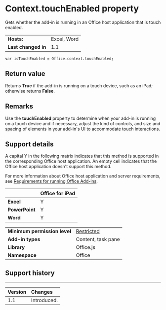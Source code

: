 
# Context.touchEnabled property
Gets whether the add-in is running in an Office host application that is touch enabled.

|||
|:-----|:-----|
|**Hosts:**|Excel, Word|
|**Last changed in**|1.1|

```
var isTouchEnabled = Office.context.touchEnabled;
```


## Return value

Returns **True** if the add-in is running on a touch device, such as an iPad; otherwise returns **False**.


## Remarks

Use the  **touchEnabled** property to determine when your add-in is running on a touch device and if necessary, adjust the kind of controls, and size and spacing of elements in your add-in's UI to accommodate touch interactions.


## Support details


A capital Y in the following matrix indicates that this method is supported in the corresponding Office host application. An empty cell indicates that the Office host application doesn't support this method.

For more information about Office host application and server requirements, see [Requirements for running Office Add-ins](../../docs/overview/requirements-for-running-office-add-ins.md).

||**Office for iPad**|
|:-----|:-----|
|**Excel**|Y|
|**PowerPoint**|Y|
|**Word**|Y|

|||
|:-----|:-----|
|**Minimum permission level**|[Restricted](../../docs/develop/requesting-permissions-for-api-use-in-content-and-task-pane-add-ins.md)|
|**Add-in types**|Content, task pane|
|**Library**|Office.js|
|**Namespace**|Office|

## Support history



****


|**Version**|**Changes**|
|:-----|:-----|
|1.1|Introduced.|
